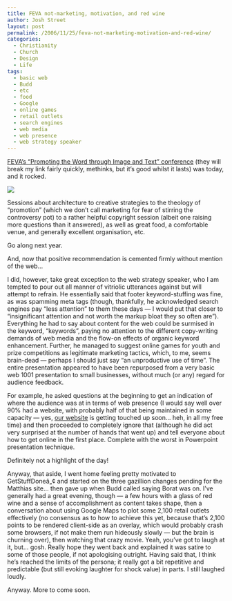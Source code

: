 ```yaml
---
title: FEVA not-marketing, motivation, and red wine
author: Josh Street
layout: post
permalink: /2006/11/25/feva-not-marketing-motivation-and-red-wine/
categories:
  - Christianity
  - Church
  - Design
  - Life
tags:
  - basic web
  - Budd
  - etc
  - food
  - Google
  - online games
  - retail outlets
  - search engines
  - web media
  - web presence
  - web strategy speaker
---
```

[FEVA&#8217;s &#8220;Promoting the Word through Image and Text&#8221; conference][1] (they will break my link fairly quickly, methinks, but it&#8217;s good whilst it lasts) was today, and it rocked.

![][2]

Sessions about architecture to creative strategies to the theology of &#8220;promotion&#8221; (which we don&#8217;t call marketing for fear of stirring the controversy pot) to a rather helpful copyright session (albeit one raising more questions than it answered), as well as great food, a comfortable venue, and generally excellent organisation, etc.

Go along next year.

And, now that positive recommendation is cemented firmly without mention of the web&#8230;

I did, however, take great exception to the web strategy speaker, who I am tempted to pour out all manner of vitriolic utterances against but will attempt to refrain. He essentially said that footer keyword-stuffing was fine, as was spamming meta tags (though, thankfully, he acknowledged search engines pay &#8220;less attention&#8221; to them these days &#8212; I would put that closer to &#8220;insignificant attention and not worth the markup bloat they so often are&#8221;). Everything he had to say about content for the web could be surmised in the keyword, &#8220;keywords&#8221;, paying no attention to the different copy-writing demands of web media and the flow-on effects of organic keyword enhancement. Further, he managed to suggest online games for youth and prize competitions as legitimate marketing tactics, which, to me, seems brain-dead &#8212; perhaps I should just say &#8220;an unproductive use of time&#8221;. The entire presentation appeared to have been repurposed from a very basic web 1001 presentation to small businesses, without much (or any) regard for audience feedback.

For example, he asked questions at the beginning to get an indication of where the audience was at in terms of web presence (I would say well over 90% had a website, with probably half of that being maintained in some capacity &#8212; yes, [our website][3] is getting touched up soon&#8230; heh, in all my free time) and then proceeded to completely ignore that (although he did act very surprised at the number of hands that went up) and tell everyone about how to get online in the first place. Complete with the worst in Powerpoint presentation technique.

Definitely not a highlight of the day!

Anyway, that aside, I went home feeling pretty motivated to GetStuffDoneâ„¢ and started on the three gazillion changes pending for the Matthias site&#8230; then gave up when Budd called saying Borat was on. I&#8217;ve generally had a great evening, though &#8212; a few hours with a glass of red wine and a sense of accomplishment as content takes shape, then a conversation about using Google Maps to plot some 2,100 retail outlets effectively (no consensus as to how to achieve this yet, because that&#8217;s 2,100 points to be rendered client-side as an overlay, which would probably crash some browsers, if not make them run hideously slowly &#8212; but the brain is churning over), then watching that crazy movie. Yeah, you&#8217;ve got to laugh at it, but&#8230; gosh. Really hope they went back and explained it was satire to some of those people, if not apologising outright. Having said that, I think he&#8217;s reached the limits of the persona; it really got a bit repetitive and predictable (but still evoking laughter for shock value) in parts. I still laughed loudly.

Anyway. More to come soon.

 [1]: http://www.feva.org/conf.html
 [2]: /blog/wp-content/2006/11/ptwtiat.png
 [3]: http://www.matthias.org.au/